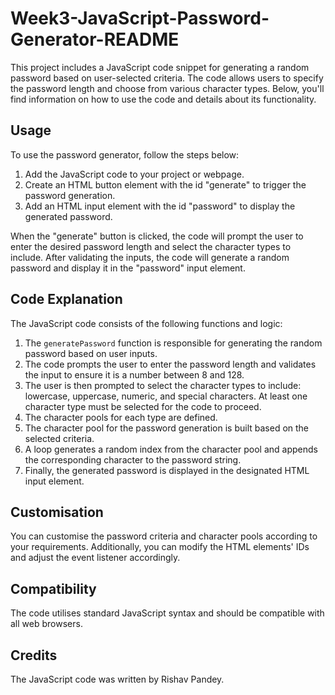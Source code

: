 # Week3-JavaScript-Password-Generator-README

This project includes a JavaScript code snippet for generating a random password based on user-selected criteria. The code allows users to specify the password length and choose from various character types. Below, you'll find information on how to use the code and details about its functionality.

## Usage

To use the password generator, follow the steps below:

1. Add the JavaScript code to your project or webpage.
2. Create an HTML button element with the id "generate" to trigger the password generation.
3. Add an HTML input element with the id "password" to display the generated password.

When the "generate" button is clicked, the code will prompt the user to enter the desired password length and select the character types to include. After validating the inputs, the code will generate a random password and display it in the "password" input element.

## Code Explanation

The JavaScript code consists of the following functions and logic:

1. The `generatePassword` function is responsible for generating the random password based on user inputs.
2. The code prompts the user to enter the password length and validates the input to ensure it is a number between 8 and 128.
3. The user is then prompted to select the character types to include: lowercase, uppercase, numeric, and special characters. At least one character type must be selected for the code to proceed.
4. The character pools for each type are defined.
5. The character pool for the password generation is built based on the selected criteria.
6. A loop generates a random index from the character pool and appends the corresponding character to the password string.
7. Finally, the generated password is displayed in the designated HTML input element.

## Customisation

You can customise the password criteria and character pools according to your requirements. Additionally, you can modify the HTML elements' IDs and adjust the event listener accordingly.

## Compatibility

The code utilises standard JavaScript syntax and should be compatible with all web browsers.


## Credits

The JavaScript code was written by Rishav Pandey.
